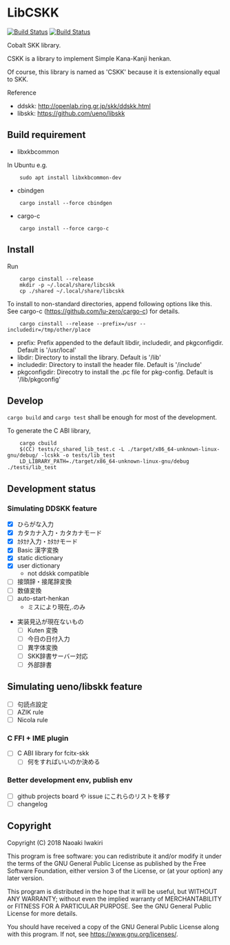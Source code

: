 # LibCSKK

[![Build Status](https://travis-ci.com/naokiri/cskk.svg?branch=master)](https://travis-ci.com/naokiri/cskk)
[![Build Status](https://github.com/naokiri/cskk/workflows/Test/badge.svg)](https://github.com/naokiri/cskk/actions)

Cobalt SKK library.

CSKK is a library to implement Simple Kana-Kanji henkan.

Of course, this library is named as 'CSKK' because it is extensionally equal to SKK.

Reference
- ddskk: http://openlab.ring.gr.jp/skk/ddskk.html
- libskk: https://github.com/ueno/libskk

## Build requirement

- libxkbcommon

In Ubuntu e.g.

```shell
    sudo apt install libxkbcommon-dev
```

- cbindgen

```shell
    cargo install --force cbindgen
```

- cargo-c

```shell
    cargo install --force cargo-c
```

## Install

Run

```shell
    cargo cinstall --release
    mkdir -p ~/.local/share/libcskk
    cp ./shared ~/.local/share/libcskk
```

To install to non-standard directories, append following options like this. See
cargo-c (https://github.com/lu-zero/cargo-c) for details.

```shell
    cargo cinstall --release --prefix=/usr --includedir=/tmp/other/place
```

- prefix: Prefix appended to the default libdir, includedir, and pkgconfigdir. Default is '/usr/local'
- libdir: Directory to install the library. Default is '/lib'
- includedir: Directory to install the header file. Default is '/include'
- pkgconfigdir: Direcotry to install the .pc file for pkg-config. Default is '/lib/pkgconfig'

## Develop

`cargo build` and `cargo test` shall be enough for most of the development.

To generate the C ABI library,

```shell
    cargo cbuild 
    $(CC) tests/c_shared_lib_test.c -L ./target/x86_64-unknown-linux-gnu/debug/ -lcskk -o tests/lib_test
    LD_LIBRARY_PATH=./target/x86_64-unknown-linux-gnu/debug ./tests/lib_test
```

## Development status

### Simulating DDSKK feature

- [x] ひらがな入力
- [x] カタカナ入力・カタカナモード
- [x] ｶﾀｶﾅ入力・ｶﾀｶﾅモード
- [x] Basic 漢字変換
- [x] static dictionary
- [x] user dictionary
    - not ddskk compatible
- [ ] 接頭辞・接尾辞変換
- [ ] 数値変換
- [ ] auto-start-henkan
    - ミスにより現在,.のみ
- 実装見込が現在ないもの
    - [ ] Kuten 変換
    - [ ] 今日の日付入力
    - [ ] 異字体変換
    - [ ] SKK辞書サーバー対応
    - [ ] 外部辞書

## Simulating ueno/libskk feature

- [ ] 句読点設定
- [ ] AZIK rule
- [ ] Nicola rule

### C FFI + IME plugin

- [ ] C ABI library for fcitx-skk
    - [ ] 何をすればいいのか決める

### Better development env, publish env

- [ ] github projects board や issue にこれらのリストを移す
- [ ] changelog

## Copyright

Copyright (C) 2018 Naoaki Iwakiri

This program is free software: you can redistribute it and/or modify it under the terms of the GNU General Public
License as published by the Free Software Foundation, either version 3 of the License, or
(at your option) any later version.

This program is distributed in the hope that it will be useful, but WITHOUT ANY WARRANTY; without even the implied
warranty of MERCHANTABILITY or FITNESS FOR A PARTICULAR PURPOSE. See the GNU General Public License for more details.

You should have received a copy of the GNU General Public License along with this program. If not,
see <https://www.gnu.org/licenses/>.

